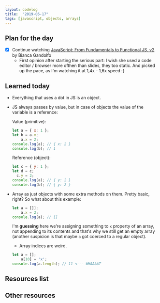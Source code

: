 ```yaml
---
layout: codelog
title:  "2019-05-17"
tags: [javascript, objects, arrays]
---
```


## Plan for the day

- [x] Continue watching [JavaScript: From Fundamentals to Functional JS, v2](https://frontendmasters.com/courses/js-fundamentals-functional-v2/) by Bianca Gandolfo
  - First opinion after starting the serious part: I wish she used a code editor / browser more ofthen than slides, they too static. And picked up the pace, as I'm watching it at 1,4x - 1,6x speed :(

## Learned today

- Everything that uses a dot in JS is an object.
- JS always passes by value, but in case of objects the value of the variable is a reference:

  Value (primitive):

  ```javascript
  let a = { x: 1 };
  let b = a.x;
      a.x = 2;
  console.log(a); // { x: 2 }
  console.log(b); // 1
  ```

  Reference (object):

    ```javascript
  let c = { y: 1 };
  let d = c;
      c.y = 2;
  console.log(a); // { y: 2 }
  console.log(b); // { y: 2 }
  ```

- Array as just objects with some extra methods on them. Pretty basic, right? So what about this example:

  ```javascript
  let a = []];
      a.x = 2;
  console.log(a); // []
  ```

  I'm **guessing** here we're assigning something to `x` property of an array, not appending to its contents and that's why we still get an empty array (another suspicion is that maybe `a` got coerced to a regular object).

  - Array indices are weird.

  ```javascript
  let a = [];
      a[10] = 'x';
  console.log(a.length); // 11 <--- WHAAAAT
  ```

## Resources list

## Other resources
